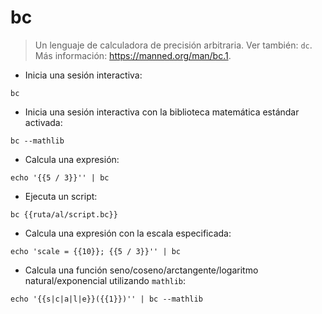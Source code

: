 # bc

> Un lenguaje de calculadora de precisión arbitraria.
> Ver también: `dc`.
> Más información: <https://manned.org/man/bc.1>.

- Inicia una sesión interactiva:

`bc`

- Inicia una sesión interactiva con la biblioteca matemática estándar activada:

`bc --mathlib`

- Calcula una expresión:

`echo '{{5 / 3}}'' | bc`

- Ejecuta un script:

`bc {{ruta/al/script.bc}}`

- Calcula una expresión con la escala especificada:

`echo 'scale = {{10}}; {{5 / 3}}'' | bc`

- Calcula una función seno/coseno/arctangente/logaritmo natural/exponencial utilizando `mathlib`:

`echo '{{s|c|a|l|e}}({{1}})'' | bc --mathlib`
